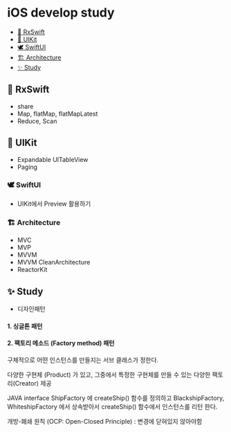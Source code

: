 # iOS develop study

- [🦅 RxSwift](#-RxSwift)
- [🦉 UIKit](#-UIKit)
- [🕊 SwiftUI](#-SwiftUI)
- [🏗 Architecture](#-Architecture)
- [✨ Study](#-Study)

## 🦅 RxSwift
- share 
- Map, flatMap, flatMapLatest
- Reduce, Scan

## 🦉 UIKit
- Expandable UITableView
- Paging

### 🕊 SwiftUI
- UIKit에서 Preview 활용하기

### 🏗 Architecture
- MVC
- MVP
- MVVM
- MVVM CleanArchitecture
- ReactorKit

## ✨ Study
- 디자인패턴
#### 1. 싱글톤 패턴
#### 2. 팩토리 메소드 (Factory method) 패턴

구체적으로 어떤 인스턴스를 만들지는 서브 클래스가 정한다.

다양한 구현체 (Product) 가 있고, 그중에서 특정한 구현체를 만들 수 있는 다양한 팩토리(Creator) 제공

JAVA interface ShipFactory 에 createShip() 함수를 정의하고 BlackshipFactory, WhiteshipFactory 에서 상속받아서 createShip() 함수에서 인스턴스를 리턴 한다.

개방-폐쇄 원칙 (OCP: Open-Closed Principle) 
: 변경에 닫혀있지 않아야함
